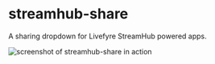 streamhub-share
===============

A sharing dropdown for Livefyre StreamHub powered apps.

![screenshot of streamhub-share in action](https://camo.githubusercontent.com/7e1e72210954da7b46d560ca2740687bbc64f0af/687474703a2f2f692e696d6775722e636f6d2f533055454245652e706e67)
